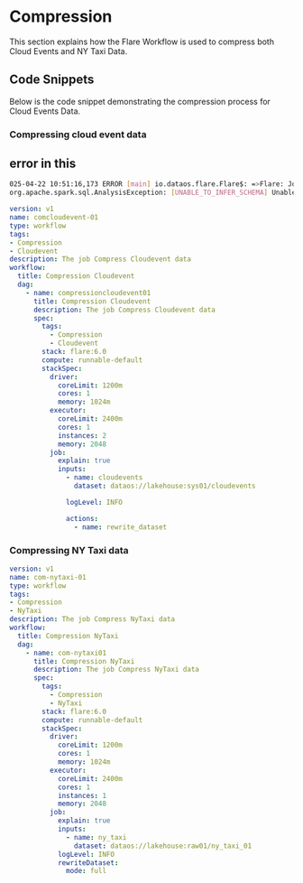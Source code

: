 # Compression

This section explains how the Flare Workflow is used to compress both Cloud Events and NY Taxi Data.

## Code Snippets

Below is the code snippet demonstrating the compression process for Cloud Events Data.

### **Compressing cloud event data**

## error in this 

```bash
025-04-22 10:51:16,173 ERROR [main] io.dataos.flare.Flare$: =>Flare: Job finished with error build version: 8.0.31; workspace name: public; workflow name: com-nytaxi-01; workflow run id: ejo8qkyspp8g; run as user: aayushisolanki; job name: com-nytaxi01; 
org.apache.spark.sql.AnalysisException: [UNABLE_TO_INFER_SCHEMA] Unable to infer schema for Parquet. It must be specified manually.
```

```yaml title="compressing_cloud_event_data.yml"
version: v1
name: comcloudevent-01
type: workflow
tags:
- Compression
- Cloudevent
description: The job Compress Cloudevent data
workflow:
  title: Compression Cloudevent
  dag:
    - name: compressioncloudevent01
      title: Compression Cloudevent
      description: The job Compress Cloudevent data
      spec:
        tags:
          - Compression
          - Cloudevent
        stack: flare:6.0
        compute: runnable-default
        stackSpec:
          driver:
            coreLimit: 1200m
            cores: 1
            memory: 1024m
          executor:
            coreLimit: 2400m
            cores: 1
            instances: 2
            memory: 2048
          job:
            explain: true
            inputs:
              - name: cloudevents
                dataset: dataos://lakehouse:sys01/cloudevents

              logLevel: INFO

              actions:
                - name: rewrite_dataset
```

### **Compressing NY Taxi data**

```yaml 
version: v1
name: com-nytaxi-01
type: workflow
tags:
- Compression
- NyTaxi
description: The job Compress NyTaxi data
workflow:
  title: Compression NyTaxi
  dag:
    - name: com-nytaxi01
      title: Compression NyTaxi
      description: The job Compress NyTaxi data
      spec:
        tags:
          - Compression
          - NyTaxi
        stack: flare:6.0
        compute: runnable-default
        stackSpec:
          driver:
            coreLimit: 1200m
            cores: 1
            memory: 1024m
          executor:
            coreLimit: 2400m
            cores: 1
            instances: 1
            memory: 2048
          job:
            explain: true
            inputs:
              - name: ny_taxi
                dataset: dataos://lakehouse:raw01/ny_taxi_01
            logLevel: INFO
            rewriteDataset:
              mode: full
```